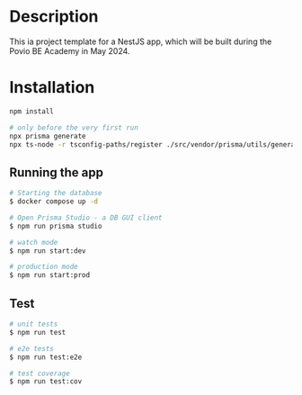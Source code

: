 # Description

This ia project template for a NestJS app, which will be built during the Povio BE Academy in May 2024.

# Installation

```bash
npm install

# only before the very first run
npx prisma generate
npx ts-node -r tsconfig-paths/register ./src/vendor/prisma/utils/generate-env.util.ts
```

## Running the app

```bash
# Starting the database
$ docker compose up -d

# Open Prisma Studio - a DB GUI client
$ npm run prisma studio

# watch mode
$ npm run start:dev

# production mode
$ npm run start:prod
```

## Test

```bash
# unit tests
$ npm run test

# e2e tests
$ npm run test:e2e

# test coverage
$ npm run test:cov
```
